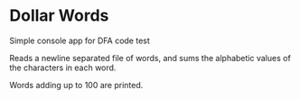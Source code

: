 # Dollar Words

Simple console app for DFA code test

Reads a newline separated file of words, and sums the alphabetic values of the characters in each word.

Words adding up to 100 are printed.

